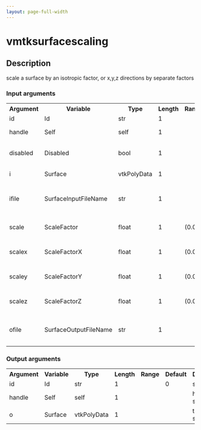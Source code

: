 ```yaml
---
layout: page-full-width
---
```

<h1>vmtksurfacescaling</h1>
<h2>Description</h2>
scale a surface by an isotropic factor, or x,y,z directions by separate factors
<h3>Input arguments</h3>
<table class="vmtkscripts">
<tr>
<th>Argument</th><th>Variable</th><th>Type</th><th>Length</th><th>Range</th><th>Default</th><th>Description</th>
</tr>
<tr><td>id</td><td>Id</td><td>str</td><td>1</td><td></td><td>0</td><td>script id</td>
</tr>
<tr><td>handle</td><td>Self</td><td>self</td><td>1</td><td></td><td></td><td>handle to self</td>
</tr>
<tr><td>disabled</td><td>Disabled</td><td>bool</td><td>1</td><td></td><td>0</td><td>disable execution and piping</td>
</tr>
<tr><td>i</td><td>Surface</td><td>vtkPolyData</td><td>1</td><td></td><td></td><td>the input surface</td>
</tr>
<tr><td>ifile</td><td>SurfaceInputFileName</td><td>str</td><td>1</td><td></td><td></td><td>filename for the default Surface reader</td>
</tr>
<tr><td>scale</td><td>ScaleFactor</td><td>float</td><td>1</td><td>(0.0,)</td><td>None</td><td>isotropic scaling factor</td>
</tr>
<tr><td>scalex</td><td>ScaleFactorX</td><td>float</td><td>1</td><td>(0.0,)</td><td>None</td><td>scaling factor in x direction</td>
</tr>
<tr><td>scaley</td><td>ScaleFactorY</td><td>float</td><td>1</td><td>(0.0,)</td><td>None</td><td>scaling factor in y direction</td>
</tr>
<tr><td>scalez</td><td>ScaleFactorZ</td><td>float</td><td>1</td><td>(0.0,)</td><td>None</td><td>scaling factor in z direction</td>
</tr>
<tr><td>ofile</td><td>SurfaceOutputFileName</td><td>str</td><td>1</td><td></td><td></td><td>filename for the default Surface writer</td>
</tr>
</table>
<h3>Output arguments</h3>
<table class="vmtkscripts">
<tr>
<th>Argument</th><th>Variable</th><th>Type</th><th>Length</th><th>Range</th><th>Default</th><th>Description</th>
</tr>
<tr><td>id</td><td>Id</td><td>str</td><td>1</td><td></td><td>0</td><td>script id</td>
</tr>
<tr><td>handle</td><td>Self</td><td>self</td><td>1</td><td></td><td></td><td>handle to self</td>
</tr>
<tr><td>o</td><td>Surface</td><td>vtkPolyData</td><td>1</td><td></td><td></td><td>the output surface</td>
</tr>
</table>

